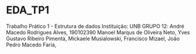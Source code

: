 # EDA_TP1
Trabalho Prático 1 - Estrutura de dados
Instituição: UNB
GRUPO 12:
André Macedo Rodrigues Alves, 190102390
Manoel Marqus de Oliveira Neto,
Yves Gustavo Ribeiro Pimenta,
Mickaele Musialowski,
Francisco Mizael,
João Pedro Macedo Faria,
